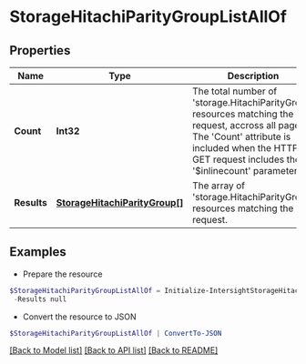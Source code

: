 # StorageHitachiParityGroupListAllOf
## Properties

Name | Type | Description | Notes
------------ | ------------- | ------------- | -------------
**Count** | **Int32** | The total number of &#39;storage.HitachiParityGroup&#39; resources matching the request, accross all pages. The &#39;Count&#39; attribute is included when the HTTP GET request includes the &#39;$inlinecount&#39; parameter. | [optional] 
**Results** | [**StorageHitachiParityGroup[]**](StorageHitachiParityGroup.md) | The array of &#39;storage.HitachiParityGroup&#39; resources matching the request. | [optional] 

## Examples

- Prepare the resource
```powershell
$StorageHitachiParityGroupListAllOf = Initialize-IntersightStorageHitachiParityGroupListAllOf  -Count null `
 -Results null
```

- Convert the resource to JSON
```powershell
$StorageHitachiParityGroupListAllOf | ConvertTo-JSON
```

[[Back to Model list]](../README.md#documentation-for-models) [[Back to API list]](../README.md#documentation-for-api-endpoints) [[Back to README]](../README.md)

